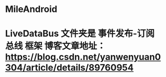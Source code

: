 # MileAndroid
# LiveDataBus 文件夹是 事件发布-订阅总线 框架  博客文章地址：https://blog.csdn.net/yanwenyuan0304/article/details/89760954
